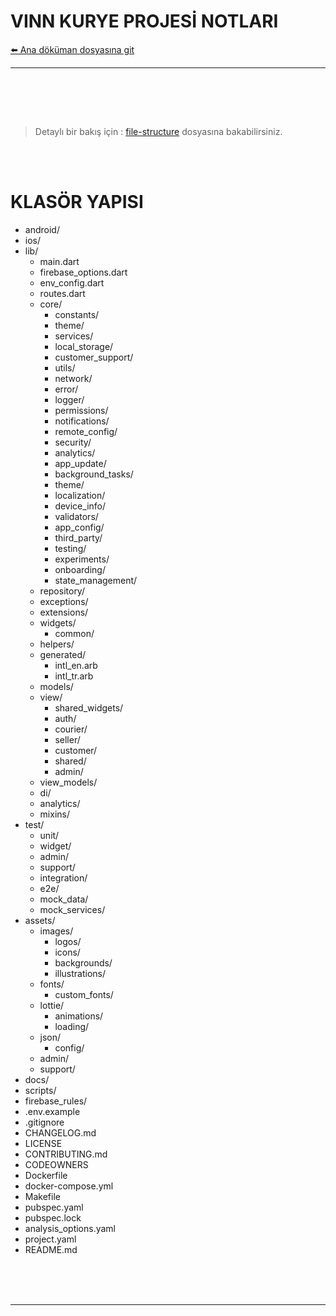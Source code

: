 # VINN KURYE PROJESİ NOTLARI



[⬅️ Ana döküman dosyasına git](../README.md) 

--- 
<br><br>

<br>

> Detaylı bir bakış için : [file-structure](./file-structure.md) dosyasına bakabilirsiniz.

<br><br>

# KLASÖR YAPISI

- android/
- ios/
- lib/  
  - main.dart
  - firebase_options.dart
  - env_config.dart
  - routes.dart
  - core/
    - constants/
    - theme/
    - services/
    - local_storage/
    - customer_support/
    - utils/
    - network/
    - error/
    - logger/
    - permissions/
    - notifications/
    - remote_config/
    - security/
    - analytics/
    - app_update/
    - background_tasks/
    - theme/
    - localization/
    - device_info/
    - validators/
    - app_config/
    - third_party/
    - testing/
    - experiments/
    - onboarding/
    - state_management/
  - repository/
  - exceptions/
  - extensions/
  - widgets/
    - common/
  - helpers/
  - generated/
    - intl_en.arb
    - intl_tr.arb
  - models/
  - view/
    - shared_widgets/
    - auth/
    - courier/
    - seller/
    - customer/
    - shared/
    - admin/
  - view_models/
  - di/
  - analytics/
  - mixins/
- test/
  - unit/
  - widget/
  - admin/
  - support/
  - integration/
  - e2e/
  - mock_data/
  - mock_services/
- assets/
  - images/
    - logos/
    - icons/
    - backgrounds/
    - illustrations/
  - fonts/
    - custom_fonts/
  - lottie/
    - animations/
    - loading/
  - json/
    - config/
  - admin/
  - support/
- docs/
- scripts/
- firebase_rules/
- .env.example
- .gitignore
- CHANGELOG.md
- LICENSE
- CONTRIBUTING.md
- CODEOWNERS
- Dockerfile
- docker-compose.yml
- Makefile
- pubspec.yaml
- pubspec.lock
- analysis_options.yaml
- project.yaml
- README.md






<br><br><br>


<hr><br>
